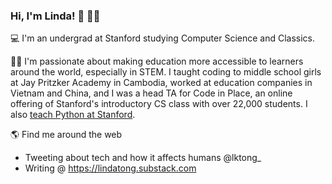 ### Hi, I'm Linda! 👋 👩🏻‍

<!--
**lindaktong/lindaktong** is a ✨ _special_ ✨ repository because its `README.md` (this file) appears on your GitHub profile.

Here are some ideas to get you started:

- 🔭 I’m currently working on ...
- 🌱 I’m currently learning ...
- 👯 I’m looking to collaborate on ...
- 🤔 I’m looking for help with ...
- 💬 Ask me about ...
- 📫 How to reach me: ...
- 😄 Pronouns: ...
- ⚡ Fun fact: ...
-->

💻  I'm an undergrad at Stanford studying Computer Science and Classics.

👩🏻‍  I'm passionate about making education more accessible to learners around the world, especially in STEM. I taught coding to middle school girls at Jay Pritzker Academy in Cambodia, worked at education companies in Vietnam and China, and I was a head TA for Code in Place, an online offering of Stanford's introductory CS class with over 22,000 students. I also [teach Python at Stanford](https://cs198.stanford.edu/cs198/Alumni.aspx). 

🌎  Find me around the web 
- Tweeting about tech and how it affects humans @lktong_
- Writing @ https://lindatong.substack.com
